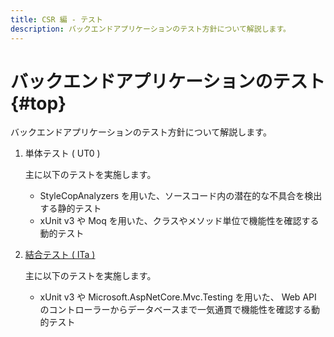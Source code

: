 ```yaml
---
title: CSR 編 - テスト
description: バックエンドアプリケーションのテスト方針について解説します。
---
```


# バックエンドアプリケーションのテスト {#top}

バックエンドアプリケーションのテスト方針について解説します。

1. 単体テスト ( UT0 )

    主に以下のテストを実施します。

    - StyleCopAnalyzers を用いた、ソースコード内の潜在的な不具合を検出する静的テスト
    - xUnit v3 や Moq を用いた、クラスやメソッド単位で機能性を確認する動的テスト

1. [結合テスト ( ITa )](integration-test.md)

    主に以下のテストを実施します。

    - xUnit v3 や Microsoft.AspNetCore.Mvc.Testing を用いた、 Web API のコントローラーからデータベースまで一気通貫で機能性を確認する動的テスト

